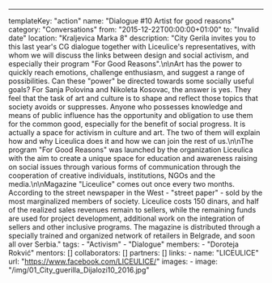 ---
  templateKey: "action"
  name: "Dialogue #10 Artist for good reasons"
  category: "Conversations"
  from: "2015-12-22T00:00:00+01:00"
  to: "Invalid date"
  location: "Kraljevica Marka 8"
  description: "City Gerila invites you to this last year's CG dialogue together with Liceulice's representatives, with whom we will discuss the links between design and social activism, and especially their program \"For Good Reasons\".\n\nArt has the power to quickly reach emotions, challenge enthusiasm, and suggest a range of possibilities. Can these \"power\" be directed towards some socially useful goals? For Sanja Polovina and Nikoleta Kosovac, the answer is yes. They feel that the task of art and culture is to shape and reflect those topics that society avoids or suppresses. Anyone who possesses knowledge and means of public influence has the opportunity and obligation to use them for the common good, especially for the benefit of social progress. It is actually a space for activism in culture and art. The two of them will explain how and why Liceulica does it and how we can join the rest of us.\n\nThe program \"For Good Reasons\" was launched by the organization Liceulica with the aim to create a unique space for education and awareness raising on social issues through various forms of communication through the cooperation of creative individuals, institutions, NGOs and the media.\n\nMagazine \"Liceulice\" comes out once every two months. According to the street newspaper in the West - \"street paper\" - sold by the most marginalized members of society. Liceulice costs 150 dinars, and half of the realized sales revenues remain to sellers, while the remaining funds are used for project development, additional work on the integration of sellers and other inclusive programs. The magazine is distributed through a specially trained and organized network of retailers in Belgrade, and soon all over Serbia."
  tags: 
    - "Activism"
    - "Dialogue"
  members: 
    - "Doroteja Rokvić"
  mentors: []
  collaborators: []
  partners: []
  links: 
    - 
      name: "LICEULICE"
      url: "https://www.facebook.com/LICEULICE/"
  images: 
    - 
      image: "/img/01_City_guerilla_Dijalozi10_2016.jpg"
